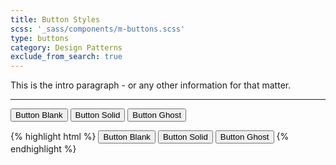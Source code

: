 ```yaml
---
title: Button Styles
scss: '_sass/components/m-buttons.scss'
type: buttons
category: Design Patterns
exclude_from_search: true
---
```


This is the intro paragraph - or any other information for that matter.

- - -

<!-- 
	* THIS IS THE LIVE CODE SAMPLE 
	* ANY CODE USED HERE WILL DISPLAY AS IT WOULD ON A WEBSITE
-->

<button class="mi-button blank">Button Blank</button>
<button class="mi-button button-primary">Button Solid</button>
<button class="mi-button ghost">Button Ghost</button>



<!-- THIS IS THE HTML CODE EXAMPLE -->
{% highlight html %}
<button class="mi-button blank">Button Blank</button>
<button class="mi-button button-primary">Button Solid</button>
<button class="mi-button ghost">Button Ghost</button>
{% endhighlight %}
